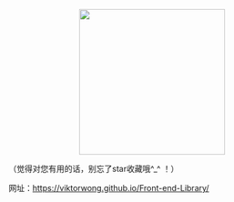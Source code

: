 <p align="center">
  <img width="256" src="https://viktorwong.github.io/Front-end-Library/logo.png">
</p>

<p>（觉得对您有用的话，别忘了star收藏哦^_^ ！）</p>

网址：https://viktorwong.github.io/Front-end-Library/